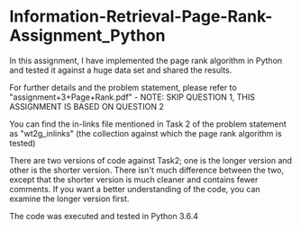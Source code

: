 # Information-Retrieval-Page-Rank-Assignment_Python
In this assignment, I have implemented the page rank algorithm in Python and tested it against a huge data set and shared the results.

For further details and the problem statement, please refer to "assignment+3+Page+Rank.pdf" - NOTE: SKIP QUESTION 1, THIS ASSIGNMENT IS BASED ON QUESTION 2

You can find the in-links file mentioned in Task 2 of the problem statement as "wt2g_inlinks" (the collection against which the page rank algorithm is tested)

There are two versions of code against Task2; one is the longer version and other is the shorter version. There isn't much difference between the two, except that the shorter version is much cleaner and contains fewer comments. If you want a better understanding of the code, you can examine the longer version first.

The code was executed and tested in Python 3.6.4

